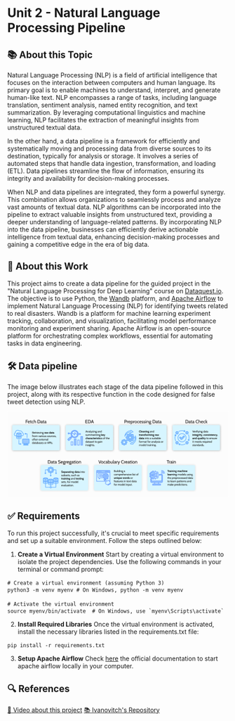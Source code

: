 # Unit 2 - Natural Language Processing Pipeline

## 📚 About this Topic 

Natural Language Processing (NLP) is a field of artificial intelligence that focuses on the interaction between computers and human language. Its primary goal is to enable machines to understand, interpret, and generate human-like text. NLP encompasses a range of tasks, including language translation, sentiment analysis, named entity recognition, and text summarization. By leveraging computational linguistics and machine learning, NLP facilitates the extraction of meaningful insights from unstructured textual data.

In the other hand, a data pipeline is a framework for efficiently and systematically moving and processing data from diverse sources to its destination, typically for analysis or storage. It involves a series of automated steps that handle data ingestion, transformation, and loading (ETL). Data pipelines streamline the flow of information, ensuring its integrity and availability for decision-making processes. 

When NLP and data pipelines are integrated, they form a powerful synergy. This combination allows organizations to seamlessly process and analyze vast amounts of textual data. NLP algorithms can be incorporated into the pipeline to extract valuable insights from unstructured text, providing a deeper understanding of language-related patterns. By incorporating NLP into the data pipeline, businesses can efficiently derive actionable intelligence from textual data, enhancing decision-making processes and gaining a competitive edge in the era of big data.

## 🚀 About this Work

This project aims to create a data pipeline for the guided project in the "Natural Language Processing for Deep Learning" course on [Dataquest.io](https://app.dataquest.io/). 
The objective is to use Python, the [Wandb](https://wandb.ai/) platform, and [Apache Airflow](https://airflow.apache.org/) to implement Natural Language Processing (NLP) for identifying tweets related to real disasters. Wandb is a platform for machine learning experiment tracking, collaboration, and visualization, facilitating model performance monitoring and experiment sharing. Apache Airflow is an open-source platform for orchestrating complex workflows, essential for automating tasks in data engineering.

## 🛠️ Data pipeline

The image below illustrates each stage of the data pipeline followed in this project, along with its respective function in the code designed for false tweet detection using NLP.

![img](./img/functions-data-pipeline.png)

## ✅ Requirements

To run this project successfully, it's crucial to meet specific requirements and set up a suitable environment. Follow the steps outlined below:

1. **Create a Virtual Environment**
Start by creating a virtual environment to isolate the project dependencies. Use the following commands in your terminal or command prompt:
```
# Create a virtual environment (assuming Python 3)
python3 -m venv myenv # On Windows, python -m venv myenv

# Activate the virtual environment
source myenv/bin/activate  # On Windows, use `myenv\Scripts\activate`

```

2. **Install Required Libraries**
Once the virtual environment is activated, install the necessary libraries listed in the requirements.txt file:
```
pip install -r requirements.txt

```
3. **Setup Apache Airflow**
Check [here](https://airflow.apache.org/docs/apache-airflow/stable/start.html) the official documentation to start apache airflow locally in your computer.

## 🔍 References

[🎥 Video about this project]()
[📚 Ivanovitch's Repository](https://github.com/ivanovitchm/mlops)
